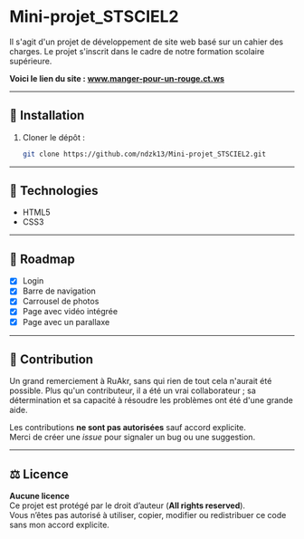 # Mini-projet_STSCIEL2

Il s'agit d'un projet de développement de site web basé sur un cahier des charges. Le projet s'inscrit dans le cadre de notre formation scolaire supérieure.

**Voici le lien du site : www.manger-pour-un-rouge.ct.ws**

---

## 🚀 Installation

1. Cloner le dépôt :
   ```bash
   git clone https://github.com/ndzk13/Mini-projet_STSCIEL2.git
   ```

---

## 🚜️ Technologies

* HTML5
* CSS3

---

## 📌 Roadmap

* [X] Login
* [X] Barre de navigation
* [X] Carrousel de photos
* [X] Page avec vidéo intégrée
* [X] Page avec un parallaxe

---

## 🤝 Contribution

Un grand remerciement à RuAkr, sans qui rien de tout cela n'aurait été possible. Plus qu'un contributeur, il a été un vrai collaborateur ; sa détermination et sa capacité à résoudre les problèmes ont été d'une grande aide.

Les contributions **ne sont pas autorisées** sauf accord explicite.  
Merci de créer une *issue* pour signaler un bug ou une suggestion.

---

## ⚖️ Licence

**Aucune licence**  
Ce projet est protégé par le droit d’auteur (**All rights reserved**).  
Vous n’êtes pas autorisé à utiliser, copier, modifier ou redistribuer ce code sans mon accord explicite.
